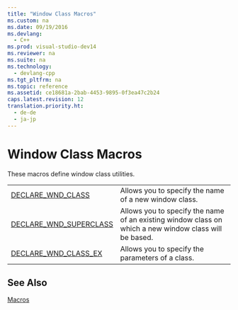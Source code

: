 ```yaml
---
title: "Window Class Macros"
ms.custom: na
ms.date: 09/19/2016
ms.devlang: 
  - C++
ms.prod: visual-studio-dev14
ms.reviewer: na
ms.suite: na
ms.technology: 
  - devlang-cpp
ms.tgt_pltfrm: na
ms.topic: reference
ms.assetid: ce18681a-2bab-4453-9895-0f3ea47c2b24
caps.latest.revision: 12
translation.priority.ht: 
  - de-de
  - ja-jp
---
```

# Window Class Macros
These macros define window class utilities.  
  
|||  
|-|-|  
|[DECLARE_WND_CLASS](../vs140/DECLARE_WND_CLASS.md)|Allows you to specify the name of a new window class.|  
|[DECLARE_WND_SUPERCLASS](../vs140/DECLARE_WND_SUPERCLASS.md)|Allows you to specify the name of an existing window class on which a new window class will be based.|  
|[DECLARE_WND_CLASS_EX](../vs140/DECLARE_WND_CLASS_EX.md)|Allows you to specify the parameters of a class.|  
  
## See Also  
 [Macros](../vs140/ATL-Macros.md)